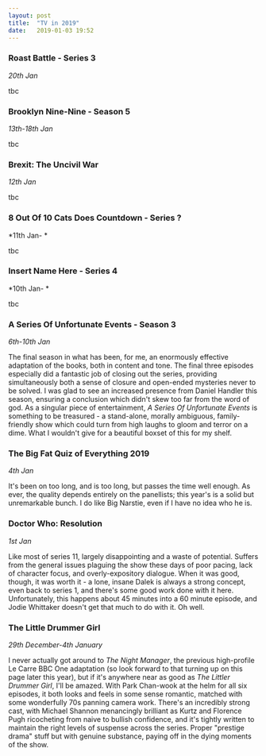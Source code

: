 ```yaml
---
layout: post
title:  "TV in 2019"
date:   2019-01-03 19:52
---
```


### Roast Battle - Series 3
*20th Jan*

tbc

### Brooklyn Nine-Nine - Season 5
*13th-18th Jan*

tbc

### Brexit: The Uncivil War
*12th Jan*

tbc

### 8 Out Of 10 Cats Does Countdown - Series ?
*11th Jan- *

tbc

### Insert Name Here - Series 4
*10th Jan- *

tbc

### A Series Of Unfortunate Events - Season 3
*6th-10th Jan*

The final season in what has been, for me, an enormously effective adaptation of the books, both in content and tone. The final three episodes especially did a fantastic job of closing out the series, providing simultaneously both a sense of closure and open-ended mysteries never to be solved. I was glad to see an increased presence from Daniel Handler this season, ensuring a conclusion which didn't skew too far from the word of god. As a singular piece of entertainment, *A Series Of Unfortunate Events* is something to be treasured - a stand-alone, morally ambiguous, family-friendly show which could turn from high laughs to gloom and terror on a dime. What I wouldn't give for a beautiful boxset of this for my shelf.

### The Big Fat Quiz of Everything 2019
*4th Jan*

It's been on too long, and is too long, but passes the time well enough. As ever, the quality depends entirely on the panellists; this year's is a solid but unremarkable bunch. I do like Big Narstie, even if I have no idea who he is.

### Doctor Who: Resolution
*1st Jan*

Like most of series 11, largely disappointing and a waste of potential. Suffers from the general issues plaguing the show these days of poor pacing, lack of character focus, and overly-expository dialogue. When it was good, though, it was worth it - a lone, insane Dalek is always a strong concept, even back to series 1, and there's some good work done with it here. Unfortunately, this happens about 45 minutes into a 60 minute episode, and Jodie Whittaker doesn't get that much to do with it. Oh well. 

### The Little Drummer Girl
*29th December-4th January*

I never actually got around to *The Night Manager*, the previous high-profile Le Carre BBC One adaptation (so look forward to that turning up on this page later this year), but if it's anywhere near as good as *The Littler Drummer Girl*, I'll be amazed. With Park Chan-wook at the helm for all six episodes, it both looks and feels in some sense romantic, matched with some wonderfully 70s panning camera work. There's an incredibly strong cast, with Michael Shannon menancingly brilliant as Kurtz and Florence Pugh ricocheting from naive to bullish confidence, and it's tightly written to maintain the right levels of suspense across the series. Proper "prestige drama" stuff but with genuine substance, paying off in the dying moments of the show. 


